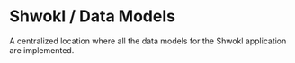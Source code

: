 # Shwokl / Data Models

A centralized location where all the data models for the Shwokl application are implemented.
